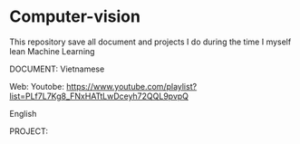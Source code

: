 # Computer-vision

This repository save all document and projects I do during the time I myself lean Machine Learning

DOCUMENT: Vietnamese

Web: 
Youtobe: https://www.youtube.com/playlist?list=PLf7L7Kg8_FNxHATtLwDceyh72QQL9pvpQ

English

PROJECT:
